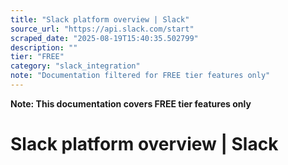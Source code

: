 ```yaml
---
title: "Slack platform overview | Slack"
source_url: "https://api.slack.com/start"
scraped_date: "2025-08-19T15:40:35.502799"
description: ""
tier: "FREE"
category: "slack_integration"
note: "Documentation filtered for FREE tier features only"
---
```

**Note: This documentation covers FREE tier features only**

# Slack platform overview | Slack


